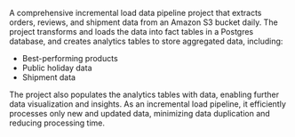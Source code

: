 A comprehensive incremental load data pipeline project that extracts orders, reviews, and shipment data from an Amazon S3 bucket daily. The project transforms and loads the data into fact tables in a Postgres database, and creates analytics tables to store aggregated data, including:

- Best-performing products
- Public holiday data
- Shipment data

The project also populates the analytics tables with data, enabling further data visualization and insights. As an incremental load pipeline, it efficiently processes only new and updated data, minimizing data duplication and reducing processing time.
